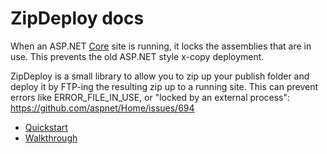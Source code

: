 
<h1>ZipDeploy docs</h1>

When an ASP.NET <u>Core</u> site is running, it locks the assemblies that are in use.  This prevents the old ASP.NET style x-copy deployment.

ZipDeploy is a small library to allow you to zip up your publish folder and deploy it by FTP-ing the resulting zip up to a running site.  This can prevent errors like ERROR_FILE_IN_USE, or "locked by an external process":  <a href="https://github.com/aspnet/Home/issues/694" target="_blank">https://github.com/aspnet/Home/issues/694</a>

<ul>
    <li><a href="quickstart.html">Quickstart</a></li>
    <li><a href="walkthrough.html">Walkthrough</a></li>
</ul>
